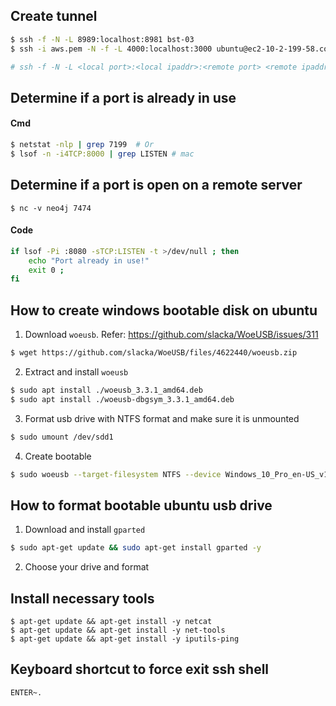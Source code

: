 ## Create tunnel
```sh
$ ssh -f -N -L 8989:localhost:8981 bst-03
$ ssh -i aws.pem -N -f -L 4000:localhost:3000 ubuntu@ec2-10-2-199-58.compute-1.amazonaws.com

# ssh -f -N -L <local port>:<local ipaddr>:<remote port> <remote ipaddr>
```

## Determine if a port is already in use

#### Cmd
```sh
$ netstat -nlp | grep 7199  # Or
$ lsof -n -i4TCP:8000 | grep LISTEN # mac
```

## Determine if a port is open on a remote server
```
$ nc -v neo4j 7474
```

#### Code
```sh
if lsof -Pi :8080 -sTCP:LISTEN -t >/dev/null ; then
    echo "Port already in use!"
    exit 0 ;
fi
```

## How to create windows bootable disk on ubuntu

1. Download `woeusb`. Refer: https://github.com/slacka/WoeUSB/issues/311
```sh
$ wget https://github.com/slacka/WoeUSB/files/4622440/woeusb.zip
```

2. Extract and install `woeusb`
```sh
$ sudo apt install ./woeusb_3.3.1_amd64.deb
$ sudo apt install ./woeusb-dbgsym_3.3.1_amd64.deb
```

3. Format usb drive with NTFS format and make sure it is unmounted
```sh
$ sudo umount /dev/sdd1
```

4. Create bootable
```sh
$ sudo woeusb --target-filesystem NTFS --device Windows_10_Pro_en-US_v1909_x64_BiT_Activated.iso /dev/sdd
```

## How to format bootable ubuntu usb drive
1. Download and install `gparted`
```sh
$ sudo apt-get update && sudo apt-get install gparted -y 
```

2. Choose your drive and format

## Install necessary tools
```
$ apt-get update && apt-get install -y netcat
$ apt-get update && apt-get install -y net-tools
$ apt-get update && apt-get install -y iputils-ping
```

## Keyboard shortcut to force exit ssh shell
```
ENTER~.
```
